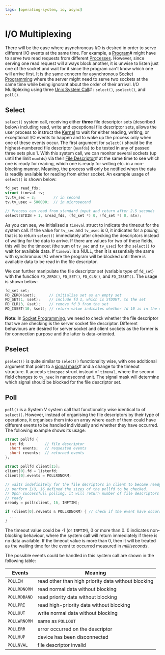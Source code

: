 ```yaml
---
tags: [operating-system, io, async]
---
```


# I/O Multiplexing

There will be the case where asynchronous I/O is desired in order to serve
different I/O events at the same time. For example, a
[Program](202210062258.md)# might have to serve two read requests from different
[Processes](202210062301.md). However, since serving one read request will
always block another, it is unwise to listen just one of the socket and wait for
it since the program can't know which one will arrive first. It is the same
concern for asynchronous [Socket Programming](202202172152.md) where the server
might need to serve two sockets at the same time while being ignorant about the
order of their arrival. I/O Multiplexing using three [Unix System Call](202210062303.md)# :
`select()`, `pselect()`, and `poll()`.

## Select

`select()` system call, receiving either **three** file descriptor sets
(described below) including read, write and exceptional file descriptor sets,
allows the user process to instruct the [Kernel](202210062254.md) to wait for
either reading, writing, or exceptional I/O events to happen and to wake up the
process only when one of these events occur. The first argument for `select()`
should be the highest-numbered file descriptor (`numfds`) to be tested in any of
passed three sets plus 1. With this system call, we can monitor several sockets
(up until the limit `numfds`) via their [File Descriptor](202210172248.md)# at
the same time to see which one is ready for reading, which one is ready for
writing etc. in a non-blocking manner. Meaning, the process will only be
notified when the data is readily available for reading from either socket. An
example usage of `select()` is shown below:

```c
fd_set read_fds;
struct timeval tv;
tv.tv_sec = 2;        // in second
tv.tv_usec = 500000;  // in microsecond

// Process can read from standard input and return after 2.5 seconds
select(STDIN + 1, &read_fds, (fd_set *) 0, (fd_set *) 0, &tv);
```

As you can see, we initialised a `timeval` struct to indicate the timeout for
the system call. If the value for `tv_sec` and `tv_usec` is 0, it indicates for
a *polling*, that is to return `select()` immediately after checking the
descriptors instead of waiting for the data to arrive. If there are values for
two of these fields, this will be the timeout (the sum of `tv_sec` and
`tv_usec`) for the `select()` to wait for available data. If `timeval` is a
NULL, then it is essentially the same with synchronous I/O where the program
will be blocked until there is available data to be read in the file descriptor.

We can further manipulate the file descriptor set (variable type of `fd_set`)
with the function `FD_ZERO()`, `FD_SET()`, `FD_CLR()`, and `FD_ISSET()`. The
usage is shown below:

```c
fd_set set;
FD_ZERO(&set);      // initialise set as an empty set
FD_SET(1, &set);    // include fd 1, which is STDOUT, to the set
FD_CLR(3, &set);    // remove fd 3 from the set
FD_ISSET(10, &set); // return value indicates whether fd 10 is in the set
```

**Note**: In [Socket Programming](202202172152.md), we need to check whether the
file descriptor that we are checking is the server socket file descriptor.
Different behaviours are desired for server socket and client sockets as the
former is for connection purpose and the latter is data-oriented.

## Pselect

`pselect()` is quite similar to `select()` functionality wise, with one
additional argument that point to a [signal mask](202211022139.md)# and a change
to the timeout structure. It accepts `timespec` struct instead of `timeval`,
where the second field changes to `tv_nsec` in nanosecond unit. The signal mask
will determine which signal should be blocked for the file descriptor set.

## Poll

`poll()` is a System V system call that functionality wise identical to of
`select()`. However, instead of organising the file descriptors by their type of
operations, it organises them into an array where each of them could have
different events to be handled individually and whether they have occurred. The
following example shows its usage:

```c
struct pollfd {
  int fd;         // file descriptor
  short events;   // requested events
  short revents;  // returned events
};

struct pollfd client[15];
client[0].fd = listenfd;
client[0].events = POLLRDNORM;

// waits indefinitely for the file decriptors in client to become ready to
// perform I/O, 16 defined the sizes of the pollfd to be checked.
// Upon successfull polling, it will return number of file descriptors that are
// ready
nready = poll(client, 16, INFTIM);

if (client[0].revents & POLLRDNORM) { // check if the event have occurred
  ...
}
```

The timeout value could be -1 (or `INFTIM`), 0 or more than 0. 0 indicates
non-blocking behaviour, where the system call will return immediately if there
is no data available. If the timeout value is more than 0, then it will be
treated as the waiting time for the event to occurred measured in
*milliseconds*.

The possible events could be handled in this system call are shown in the
following table:

| Events       | Meaning                                             |
| ---          | ---                                                 |
| `POLLIN`     | read other than high priority data without blocking |
| `POLLRDNORM` | read normal data without blocking                   |
| `POLLRDBAND` | read priority data without blocking                 |
| `POLLPRI`    | read high-priority data without blocking            |
| `POLLOUT`    | write normal data without blocking                  |
| `POLLWRNORM` | same as `POLLOUT`                                   |
| `POLLERR`    | error occurred on the descriptor                    |
| `POLLHUP`    | device has been disconnected                        |
| `POLLNVAL`   | file descriptor invalid                             |
